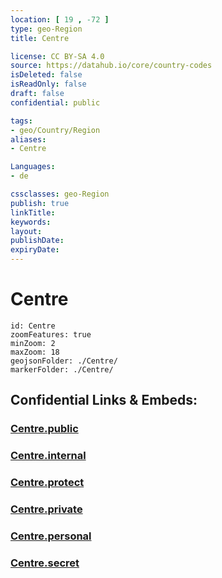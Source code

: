 ```yaml
---
location: [ 19 , -72 ] 
type: geo-Region
title: Centre

license: CC BY-SA 4.0
source: https://datahub.io/core/country-codes
isDeleted: false
isReadOnly: false
draft: false
confidential: public

tags:
- geo/Country/Region
aliases:
- Centre

Languages:
- de

cssclasses: geo-Region
publish: true
linkTitle: 
keywords: 
layout: 
publishDate: 
expiryDate: 
---
```


# Centre

```leaflet
id: Centre
zoomFeatures: true 
minZoom: 2 
maxZoom: 18
geojsonFolder: ./Centre/
markerFolder: ./Centre/
```


## Confidential Links & Embeds: 

### [Centre.public](/_public/\Earth\Continent\America~Caribbean\Haiti\Departments~HaitiCentre.public.md) 

### [Centre.internal](/_internal/\Earth\Continent\America~Caribbean\Haiti\Departments~HaitiCentre.internal.md) 

### [Centre.protect](/_protect/\Earth\Continent\America~Caribbean\Haiti\Departments~HaitiCentre.protect.md) 

### [Centre.private](/_private/\Earth\Continent\America~Caribbean\Haiti\Departments~HaitiCentre.private.md) 

### [Centre.personal](/_personal/\Earth\Continent\America~Caribbean\Haiti\Departments~HaitiCentre.personal.md) 

### [Centre.secret](/_secret/\Earth\Continent\America~Caribbean\Haiti\Departments~HaitiCentre.secret.md)

